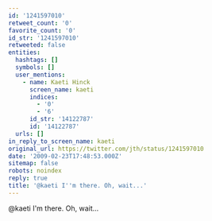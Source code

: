 ```yaml
---
id: '1241597010'
retweet_count: '0'
favorite_count: '0'
id_str: '1241597010'
retweeted: false
entities:
  hashtags: []
  symbols: []
  user_mentions:
    - name: Kaeti Hinck
      screen_name: kaeti
      indices:
        - '0'
        - '6'
      id_str: '14122787'
      id: '14122787'
  urls: []
in_reply_to_screen_name: kaeti
original_url: https://twitter.com/jth/status/1241597010
date: '2009-02-23T17:48:53.000Z'
sitemap: false
robots: noindex
reply: true
title: '@kaeti I''m there. Oh, wait...'
---
```


@kaeti I'm there. Oh, wait...